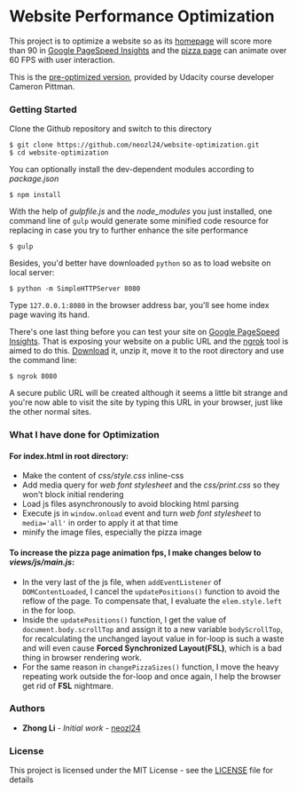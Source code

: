 # Website Performance Optimization

This project is to optimize a website so as its [homepage](https://neozl24.github.io/website-optimization/) will score more than 90 in [Google PageSpeed Insights](https://developers.google.com/speed/pagespeed/insights/) and the [pizza page](https://neozl24.github.io/website-optimization/views/pizza.html) can animate over 60 FPS with user interaction.

This is the [pre-optimized version](http://cameronwp.github.io/udportfolio/), provided by Udacity course developer Cameron Pittman.


### Getting Started

Clone the Github repository and switch to this directory
```
$ git clone https://github.com/neozl24/website-optimization.git
$ cd website-optimization
```

You can optionally install the dev-dependent modules according to *package.json*
```
$ npm install
```
With the help of *gulpfile.js* and the *node_modules* you just installed, one command line of `gulp` would generate some minified code resource for replacing in case you try to further enhance the site performance
```
$ gulp
```

Besides, you'd better have downloaded `python` so as to load website on local server:
```
$ python -m SimpleHTTPServer 8080
```

Type `127.0.0.1:8080` in the browser address bar, you'll see home index page waving its hand.

There's one last thing before you can test your site on [Google PageSpeed Insights](https://developers.google.com/speed/pagespeed/insights/). That is exposing your website on a public URL and the [ngrok](https://ngrok.com/) tool is aimed to do this. [Download](https://ngrok.com/download) it, unzip it, move it to the root directory and use the command line:
```
$ ngrok 8080
```
A secure public URL will be created although it seems a little bit strange and you're now able to visit the site by typing this URL in your browser, just like the other normal sites.


### What I have done for Optimization

#### For index.html in root directory:
* Make the content of *css/style.css* inline-css
* Add media query for *web font stylesheet* and the *css/print.css* so they won't block initial rendering
* Load js files asynchronously to avoid blocking html parsing
* Execute js in `window.onload` event and turn *web font stylesheet* to `media='all'` in order to apply it at that time
* minify the image files, especially the pizza image


#### To increase the pizza page animation fps, I make changes below to *views/js/main.js*:
* In the very last of the js file, when `addEventListener` of `DOMContentLoaded`, I cancel the `updatePositions()` function to avoid the reflow of the page. To compensate that, I evaluate the `elem.style.left` in the for loop.
* Inside the `updatePositions()` function, I get the value of `document.body.scrollTop` and assign it to a new variable `bodyScrollTop`, for recalculating the unchanged layout value in for-loop is such a waste and will even cause **Forced Synchronized Layout(FSL)**, which is a bad thing in browser rendering work.
* For the same reason in `changePizzaSizes()` function, I move the heavy repeating work outside the for-loop and once again, I help the browser get rid of **FSL** nightmare.


### Authors

* **Zhong Li** - *Initial work* - [neozl24](https://github.com/neozl24)

### License

This project is licensed under the MIT License - see the [LICENSE](LICENSE) file for details
